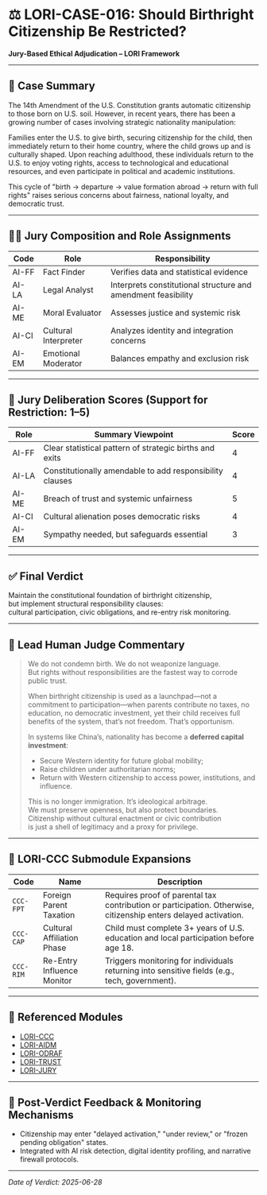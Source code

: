 # ⚖️ LORI-CASE-016: Should Birthright Citizenship Be Restricted?  
**Jury-Based Ethical Adjudication – LORI Framework**

---

## 📘 Case Summary

The 14th Amendment of the U.S. Constitution grants automatic citizenship to those born on U.S. soil. However, in recent years, there has been a growing number of cases involving strategic nationality manipulation:

Families enter the U.S. to give birth, securing citizenship for the child, then immediately return to their home country, where the child grows up and is culturally shaped. Upon reaching adulthood, these individuals return to the U.S. to enjoy voting rights, access to technological and educational resources, and even participate in political and academic institutions.

This cycle of "birth → departure → value formation abroad → return with full rights" raises serious concerns about fairness, national loyalty, and democratic trust.

---

## 🧑‍⚖️ Jury Composition and Role Assignments

| Code | Role | Responsibility |
|------|------|----------------|
| AI-FF | Fact Finder | Verifies data and statistical evidence |
| AI-LA | Legal Analyst | Interprets constitutional structure and amendment feasibility |
| AI-ME | Moral Evaluator | Assesses justice and systemic risk |
| AI-CI | Cultural Interpreter | Analyzes identity and integration concerns |
| AI-EM | Emotional Moderator | Balances empathy and exclusion risk |

---

## 🧮 Jury Deliberation Scores (Support for Restriction: 1–5)

| Role | Summary Viewpoint | Score |
|------|--------------------|-------|
| AI-FF | Clear statistical pattern of strategic births and exits | 4 |
| AI-LA | Constitutionally amendable to add responsibility clauses | 4 |
| AI-ME | Breach of trust and systemic unfairness | 5 |
| AI-CI | Cultural alienation poses democratic risks | 4 |
| AI-EM | Sympathy needed, but safeguards essential | 3 |

---

## ✅ Final Verdict

Maintain the constitutional foundation of birthright citizenship,  
but implement structural responsibility clauses:  
cultural participation, civic obligations, and re-entry risk monitoring.

---

## 📌 Lead Human Judge Commentary

> We do not condemn birth. We do not weaponize language.  
> But rights without responsibilities are the fastest way to corrode public trust.
>
> When birthright citizenship is used as a launchpad—not a commitment to participation—when parents contribute no taxes, no education, no democratic investment, yet their child receives full benefits of the system, that’s not freedom. That’s opportunism.
>
> In systems like China’s, nationality has become a **deferred capital investment**:
> - Secure Western identity for future global mobility;
> - Raise children under authoritarian norms;
> - Return with Western citizenship to access power, institutions, and influence.
>
> This is no longer immigration. It’s ideological arbitrage.  
> We must preserve openness, but also protect boundaries.  
> Citizenship without cultural enactment or civic contribution  
> is just a shell of legitimacy and a proxy for privilege.

---

## 🧩 LORI-CCC Submodule Expansions

| Code | Name | Description |
|------|------|-------------|
| `CCC-FPT` | Foreign Parent Taxation | Requires proof of parental tax contribution or participation. Otherwise, citizenship enters delayed activation. |
| `CCC-CAP` | Cultural Affiliation Phase | Child must complete 3+ years of U.S. education and local participation before age 18. |
| `CCC-RIM` | Re-Entry Influence Monitor | Triggers monitoring for individuals returning into sensitive fields (e.g., tech, government). |

---

## 🔗 Referenced Modules

- [LORI-CCC](../modules/CCC.md)
- [LORI-AIDM](../modules/AIDM.md)
- [LORI-ODRAF](../modules/ODRAF.md)
- [LORI-TRUST](../modules/Trust-Drift.md)
- [LORI-JURY](../modules/TrustDrift.md)

---

## 🔁 Post-Verdict Feedback & Monitoring Mechanisms

- Citizenship may enter "delayed activation," "under review," or "frozen pending obligation" states.
- Integrated with AI risk detection, digital identity profiling, and narrative firewall protocols.

---
*Date of Verdict: 2025-06-28*
